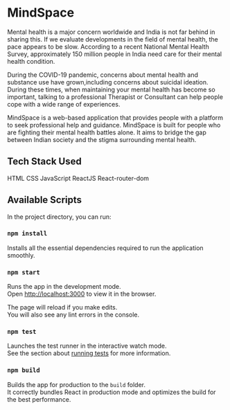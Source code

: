 # MindSpace

Mental health is a major concern worldwide and India is not far behind in sharing this. If we evaluate developments in the field of mental health, 
the pace appears to be slow. According to a recent National Mental Health Survey, approximately 150 million people in India need care for their mental
health condition.

During the COVID-19 pandemic, concerns about mental health and substance use have grown,including concerns about suicidal ideation. During these times, 
when maintaining your mental health has become so important, talking to a professional Therapist or Consultant can help people cope with a wide range of 
experiences.

MindSpace is a web-based application that provides people with a platform to seek professional help and guidance. MindSpace is built for people who are fighting their mental health battles alone. It aims to bridge
the gap between Indian society and the stigma surrounding mental health.

## Tech Stack Used
HTML
CSS
JavaScript
ReactJS
React-router-dom
 


## Available Scripts

In the project directory, you can run:
### `npm install`
Installs all the essential dependencies required to run the application smoothly.

### `npm start`

Runs the app in the development mode.\
Open [http://localhost:3000](http://localhost:3000) to view it in the browser.

The page will reload if you make edits.\
You will also see any lint errors in the console.

### `npm test`

Launches the test runner in the interactive watch mode.\
See the section about [running tests](https://facebook.github.io/create-react-app/docs/running-tests) for more information.

### `npm build`

Builds the app for production to the `build` folder.\
It correctly bundles React in production mode and optimizes the build for the best performance.
